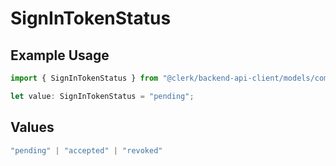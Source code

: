 # SignInTokenStatus

## Example Usage

```typescript
import { SignInTokenStatus } from "@clerk/backend-api-client/models/components";

let value: SignInTokenStatus = "pending";
```

## Values

```typescript
"pending" | "accepted" | "revoked"
```